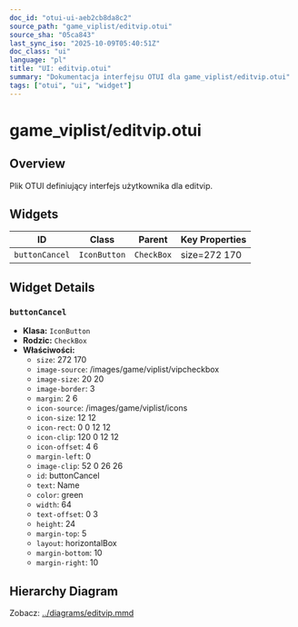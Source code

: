 ```yaml
---
doc_id: "otui-ui-aeb2cb8da8c2"
source_path: "game_viplist/editvip.otui"
source_sha: "05ca843"
last_sync_iso: "2025-10-09T05:40:51Z"
doc_class: "ui"
language: "pl"
title: "UI: editvip.otui"
summary: "Dokumentacja interfejsu OTUI dla game_viplist/editvip.otui"
tags: ["otui", "ui", "widget"]
---
```


# game_viplist/editvip.otui

## Overview

Plik OTUI definiujący interfejs użytkownika dla editvip.

## Widgets

| ID | Class | Parent | Key Properties |
|----|-------|--------|----------------|
| `buttonCancel` | `IconButton` | `CheckBox` | size=272 170 |

## Widget Details

### `buttonCancel`

- **Klasa:** `IconButton`
- **Rodzic:** `CheckBox`
- **Właściwości:**
  - `size`: 272 170
  - `image-source`: /images/game/viplist/vipcheckbox
  - `image-size`: 20 20
  - `image-border`: 3
  - `margin`: 2 6
  - `icon-source`: /images/game/viplist/icons
  - `icon-size`: 12 12
  - `icon-rect`: 0 0 12 12
  - `icon-clip`: 120 0 12 12
  - `icon-offset`: 4 6
  - `margin-left`: 0
  - `image-clip`: 52 0 26 26
  - `id`: buttonCancel
  - `text`: Name
  - `color`: green
  - `width`: 64
  - `text-offset`: 0 3
  - `height`: 24
  - `margin-top`: 5
  - `layout`: horizontalBox
  - `margin-bottom`: 10
  - `margin-right`: 10

## Hierarchy Diagram

Zobacz: [../diagrams/editvip.mmd](../diagrams/editvip.mmd)
